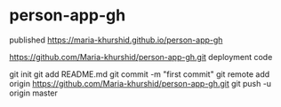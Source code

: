 # person-app-gh

published  https://maria-khurshid.github.io/person-app-gh

https://github.com/Maria-khurshid/person-app-gh.git  deployment code

git init
git add README.md
git commit -m "first commit"
git remote add origin https://github.com/Maria-khurshid/person-app-gh.git
git push -u origin master

